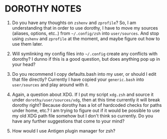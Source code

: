 # DOROTHY NOTES

1. Do you have any thoughts on `zshenv` and `zprofile`?
    So, I am understanding that in order to use dorothy, I have to move
    my sources (aliases, options, etc..) from `~/.config/zsh` into `user/sources`.
    And stop using `zshenv` and `zprofile` at the moment, and maybe figure out
    how to use them later.

2. Will symlinking my config files into `~/.config` create any conflicts with dorothy?
    I dunno if this is a good question, but does anything pop up in your head?

3. Do you recommend I copy defaults.bash into my user, or should I edit that file directly?
    Currently I have copied your `generic.bash` into `user/sources` and play around with it.
    
4. Again, a question about XDG.
    If I put my script `xdg.zsh` and source it under `dorothy/user/sources/xdg`,
    then at this time currently it will break dorothy right? Because dorothy
    has a lot of hardcoded checks for paths under home, etc.? I am trying to figure out if it would
    be possible to use my old XDG path file somehow but I don't think so currently.
    Do you have any further suggestions that come to your mind?

5. How would I use Antigen plugin manager for zsh?
